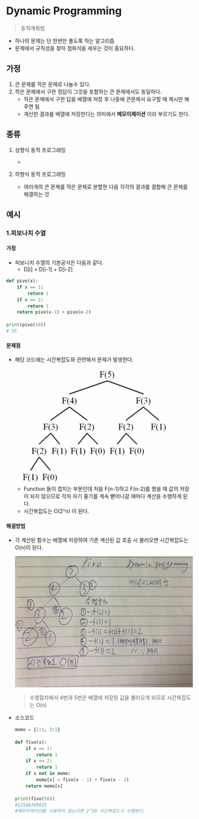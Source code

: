 # Dynamic Programming

> 동적계획법

- 하나의 문제는 단 한번만 풀도록 하는 알고리즘
- 문제에서 규칙성을 찾아 점화식을 세우는 것이 중요하다.



## 가정

1. 큰 문제를 작은 문제로 나눌수 있다.
2. 작은 문제에서 구한 정답이 그것을 포함하는 큰 문제에서도 동일하다.
   - 작은 문제에서 구한 답을 배열에 저장 후 나중에 큰문제서 요구할 때 제시만 해주면 됨
   - 계산한 결과를 배열에 저장한다는 의미에서 **메모이제이션** 이라 부르기도 한다.



## 종류

1. 상향식 동적 프로그래밍

   - 

2. 하향식 동적 프로그래밍

   - 여러개의 큰 문제를 작은 문제로 분할한 다음 각각의 결과를 결합해 큰 문제를 해결하는 것

   

## 예시

### 1.피보나치 수열

#### 가정

- 피보나치 수열의 기본공식은 다음과 같다.
  - D[i] = D[i-1] + D[i-2]

```python
def pivo(x):
    if x == 1:
        return 1
    if x == 2:
        return 1
    return pivo(x-1) + pivo(x-2)

print(pivo(10))
# 55
```

#### 문제점

- 해당 코드에는 시간복잡도와 관련해서 문제가 발생한다.

  <img src="images/fivo.PNG" alt="fivo" style="zoom:50%;" />

  - Function 들이 겹치는 부분인데 처음 F(n-1)하고 F(n-2)를 했을 때 값의 저장이 되지 않으므로 각자 자기 줄기를 계속 뻗어나갈 때마다 계산을 수행하게 된다.
  - 시간복잡도는 O(2^n) 이 된다.

#### 해결방법

- 각 계산된 함수는 배열에 저장하여 기존 계산된 값 호출 시 불러오면 시간복잡도는 O(n)이 된다.

  <img src="images/pivo_sol.jpg" alt="pivo_sol" style="zoom:50%;" />

  > 수행절차에서 4번과 5번은 배열에 저장된 값을 불러오게 되므로 시간복잡도는 O(n)

- 소스코드

  ```python
  memo = {1:1, 2:1}
  
  def fivo(x):
      if x == 1:
          return 1
      if x == 2:
          return 1
      if x not in memo:
          memo[x] = fivo(x - 1) + fivo(x - 2)
      return memo[x]
  
  print(fivo(50))
  #12586269025
  #메모이제이션을 사용하지 않는다면 2^50 시간복잡도가 수행된다.
  ```

  

